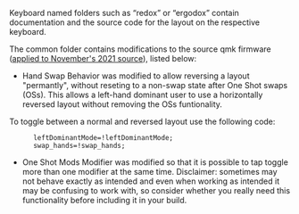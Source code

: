 Keyboard named folders such as “redox” or “ergodox” contain documentation and the source code for the layout on the respective keyboard.


The common folder contains modifications to the source qmk firmware ([applied to November's 2021 source](https://github.com/qmk/qmk_firmware/tree/f0b1c8ced9d1be49ea80fc44eb2264aaf432b7d1)), listed below:
- Hand Swap Behavior was modified to allow reversing a layout "permantly", without reseting to a non-swap state after One Shot swaps (OSs). This allows a left-hand dominant user to use a horizontally reversed layout without removing the OSs funtionality.

To toggle between a normal and reversed layout use the following code:
```
      leftDominantMode=!leftDominantMode;  
      swap_hands=!swap_hands;
```

- One Shot Mods Modifier was modified so that it is possible to tap toggle more than one modifier at the same time. Disclaimer: sometimes may not behave exactly as intended and even when working as intended it may be confusing to work with, so consider whether you really need this functionality before including it in your build.
